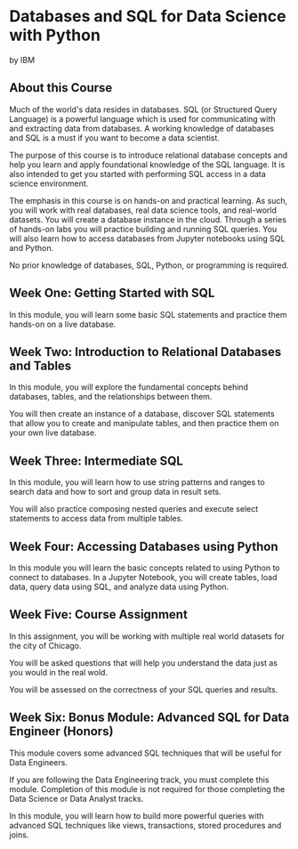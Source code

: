 # Databases and SQL for Data Science with Python
by IBM

## About this Course
Much of the world's data resides in databases. SQL (or Structured Query Language) is a powerful language which is used for communicating with and extracting data from databases. A working knowledge of databases and SQL is a must if you want to become a data scientist.

The purpose of this course is to introduce relational database concepts and help you learn and apply foundational knowledge of the SQL language. It is also intended to get you started with performing SQL access in a data science environment.  

The emphasis in this course is on hands-on and practical learning. As such, you will work with real databases, real data science tools, and real-world datasets. You will create a database instance in the cloud. Through a series of hands-on labs you will practice building and running SQL queries. You will also learn how to access databases from Jupyter notebooks using SQL and Python.

No prior knowledge of databases, SQL, Python, or programming is required.

## Week One: Getting Started with SQL
In this module, you will learn some basic SQL statements and practice them hands-on on a live database.

## Week Two: Introduction to Relational Databases and Tables
In this module, you will explore the fundamental concepts behind databases, tables, and the relationships between them. 

You will then create an instance of a database, discover SQL statements that allow you to create and manipulate tables, and then practice them on your own live database.

## Week Three: Intermediate SQL
In this module, you will learn how to use string patterns and ranges to search data and how to sort and group data in result sets. 

You will also practice composing nested queries and execute select statements to access data from multiple tables.

## Week Four: Accessing Databases using Python
In this module you will learn the basic concepts related to using Python to connect to databases. In a Jupyter Notebook, you will create tables, load data, query data using SQL, and analyze data using Python.

## Week Five: Course Assignment
In this assignment, you will be working with multiple real world datasets for the city of Chicago. 

You will be asked questions that will help you understand the data just as you would in the real wold. 

You will be assessed on the correctness of your SQL queries and results.

## Week Six: Bonus Module: Advanced SQL for Data Engineer (Honors)
This module covers some advanced SQL techniques that will be useful for Data Engineers. 

If you are following the Data Engineering track, you must complete this module. Completion of this module is not required for those completing the Data Science or Data Analyst tracks. 

In this module, you will learn how to build more powerful queries with advanced SQL techniques like views, transactions, stored procedures and joins.
